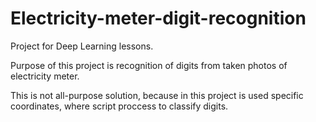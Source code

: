 # Electricity-meter-digit-recognition
Project for Deep Learning lessons.

Purpose of this project is recognition of digits from taken photos of electricity meter.

This is not all-purpose solution, because in this project is used specific coordinates, where script proccess to classify digits.

